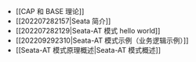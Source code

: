 - [[CAP 和 BASE 理论]]
- [[202207282157|Seata 简介]]
- [[202207282129|Seata-AT 模式 hello world]]
- [[202209292310|Seata-AT 模式示例（业务逻辑示例）]]
- [[Seata-AT 模式原理概述|Seata-AT 模式概述]]
